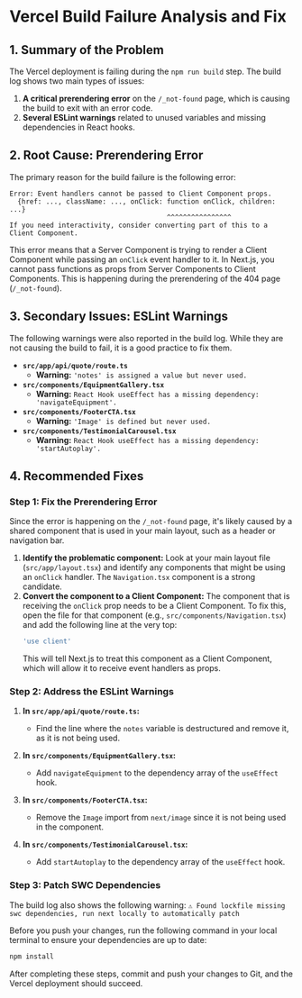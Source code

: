 # Vercel Build Failure Analysis and Fix

## 1. Summary of the Problem

The Vercel deployment is failing during the `npm run build` step. The build log shows two main types of issues:
1.  **A critical prerendering error** on the `/_not-found` page, which is causing the build to exit with an error code.
2.  **Several ESLint warnings** related to unused variables and missing dependencies in React hooks.

## 2. Root Cause: Prerendering Error

The primary reason for the build failure is the following error:

```
Error: Event handlers cannot be passed to Client Component props.
  {href: ..., className: ..., onClick: function onClick, children: ...}
                                       ^^^^^^^^^^^^^^^^
If you need interactivity, consider converting part of this to a Client Component.
```

This error means that a Server Component is trying to render a Client Component while passing an `onClick` event handler to it. In Next.js, you cannot pass functions as props from Server Components to Client Components. This is happening during the prerendering of the 404 page (`/_not-found`).

## 3. Secondary Issues: ESLint Warnings

The following warnings were also reported in the build log. While they are not causing the build to fail, it is a good practice to fix them.

*   **`src/app/api/quote/route.ts`**
    *   **Warning:** `'notes' is assigned a value but never used.`
*   **`src/components/EquipmentGallery.tsx`**
    *   **Warning:** `React Hook useEffect has a missing dependency: 'navigateEquipment'.`
*   **`src/components/FooterCTA.tsx`**
    *   **Warning:** `'Image' is defined but never used.`
*   **`src/components/TestimonialCarousel.tsx`**
    *   **Warning:** `React Hook useEffect has a missing dependency: 'startAutoplay'.`

## 4. Recommended Fixes

### Step 1: Fix the Prerendering Error

Since the error is happening on the `/_not-found` page, it's likely caused by a shared component that is used in your main layout, such as a header or navigation bar.

1.  **Identify the problematic component:** Look at your main layout file (`src/app/layout.tsx`) and identify any components that might be using an `onClick` handler. The `Navigation.tsx` component is a strong candidate.
2.  **Convert the component to a Client Component:** The component that is receiving the `onClick` prop needs to be a Client Component. To fix this, open the file for that component (e.g., `src/components/Navigation.tsx`) and add the following line at the very top:
    ```javascript
    'use client'
    ```
    This will tell Next.js to treat this component as a Client Component, which will allow it to receive event handlers as props.

### Step 2: Address the ESLint Warnings

1.  **In `src/app/api/quote/route.ts`:**
    *   Find the line where the `notes` variable is destructured and remove it, as it is not being used.

2.  **In `src/components/EquipmentGallery.tsx`:**
    *   Add `navigateEquipment` to the dependency array of the `useEffect` hook.

3.  **In `src/components/FooterCTA.tsx`:**
    *   Remove the `Image` import from `next/image` since it is not being used in the component.

4.  **In `src/components/TestimonialCarousel.tsx`:**
    *   Add `startAutoplay` to the dependency array of the `useEffect` hook.

### Step 3: Patch SWC Dependencies

The build log also shows the following warning:
`⚠ Found lockfile missing swc dependencies, run next locally to automatically patch`

Before you push your changes, run the following command in your local terminal to ensure your dependencies are up to date:
```bash
npm install
```

After completing these steps, commit and push your changes to Git, and the Vercel deployment should succeed. 